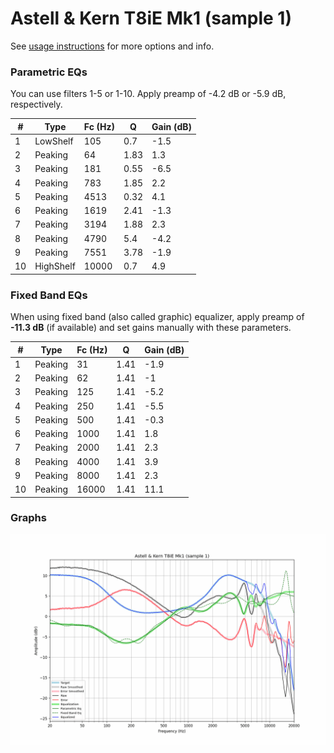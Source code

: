 # Astell & Kern T8iE Mk1 (sample 1)
See [usage instructions](https://github.com/jaakkopasanen/AutoEq#usage) for more options and info.

### Parametric EQs
You can use filters 1-5 or 1-10. Apply preamp of -4.2 dB or -5.9 dB, respectively.

|   # | Type      |   Fc (Hz) |    Q |   Gain (dB) |
|-----|-----------|-----------|------|-------------|
|   1 | LowShelf  |       105 | 0.7  |        -1.5 |
|   2 | Peaking   |        64 | 1.83 |         1.3 |
|   3 | Peaking   |       181 | 0.55 |        -6.5 |
|   4 | Peaking   |       783 | 1.85 |         2.2 |
|   5 | Peaking   |      4513 | 0.32 |         4.1 |
|   6 | Peaking   |      1619 | 2.41 |        -1.3 |
|   7 | Peaking   |      3194 | 1.88 |         2.3 |
|   8 | Peaking   |      4790 | 5.4  |        -4.2 |
|   9 | Peaking   |      7551 | 3.78 |        -1.9 |
|  10 | HighShelf |     10000 | 0.7  |         4.9 |

### Fixed Band EQs
When using fixed band (also called graphic) equalizer, apply preamp of **-11.3 dB** (if available) and set gains manually with these parameters.

|   # | Type    |   Fc (Hz) |    Q |   Gain (dB) |
|-----|---------|-----------|------|-------------|
|   1 | Peaking |        31 | 1.41 |        -1.9 |
|   2 | Peaking |        62 | 1.41 |        -1   |
|   3 | Peaking |       125 | 1.41 |        -5.2 |
|   4 | Peaking |       250 | 1.41 |        -5.5 |
|   5 | Peaking |       500 | 1.41 |        -0.3 |
|   6 | Peaking |      1000 | 1.41 |         1.8 |
|   7 | Peaking |      2000 | 1.41 |         2.3 |
|   8 | Peaking |      4000 | 1.41 |         3.9 |
|   9 | Peaking |      8000 | 1.41 |         2.3 |
|  10 | Peaking |     16000 | 1.41 |        11.1 |

### Graphs
![](./Astell%20&%20Kern%20T8iE%20Mk1%20(sample%201).png)
